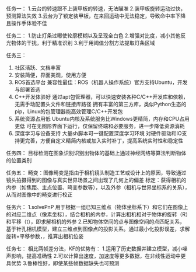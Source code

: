 任务一：
1.云台的转速跟不上装甲板的转速，无法瞄准
2.装甲板旋转运动过快，预测算法失效
3.云台为了锁定装甲板，在来回运动中无法稳定，导致命中率下降且操作手体验不佳

任务二：
1.防止灯条过曝使轮廓模糊以及呈现全白色
2.增强对比度，减小其他反光物体的干扰，利于精准识别
3.利于用阈值分割方法提取灯条区域

任务三：
1. 社区活跃、文档丰富
2. 安装简便，界面美观，使用方便
3. ROS首选平台
兼容性最佳：ROS（机器人操作系统）官方支持Ubuntu，开发与部署首选
4. C++开发体验好
通过apt包管理器，可以快速安装各种C/C++开发库和依赖，无需手动配置头文件和链接库路径
拥有丰富的第三方库，类似Python生态的pip，Linux的包管理器能高效管理C/C++开发包
5. 系统资源占用低
Ubuntu内核及系统服务比Windows更精简，内存和CPU占用更低
可在无图形界面下运行，仅保留终端和必要服务，进一步降低资源消耗
6. 深度学习与设备支持
大量sh脚本可一键配置深度学习环境
对硬件驱动和IO支持更完善，方便自定义精简内核或加入实时补丁，提高系统实时性和稳定性

任务四：
目标检测在图象识别识别出物体的基础上通过神经网络等算法判断物体的位置类别

任务五：
畸变：图像畸变是指由于相机镜头制造工艺或设计上的原因，导致通过镜头拍摄得到的图像与真实世界场景之间出现了几何上的偏差
标定：获得相机的内参（如焦距、主点位置、畸变参数等），以及外参（相机与世界坐标系的关系），从而对图像中的畸变进行校正

任务六：
1.solvePnP 用于根据一组已知三维点（物体坐标系下）和它们在图像上的对应二维点（像素坐标），结合相机的内参，计算出相机相对于物体的旋转（R）和平移（t），即求解相机的外参
2.已知物体空间的点与图像空间的点匹配关系，基于针孔相机模型，建立三维点到图像点的投影关系。通过最小化投影误差，求解旋转+平移参数，，推算出相机位姿

任务七：
相比两帧差分法，KF的优势有：
1.运用了历史数据并建立模型，减小噪声影响，提高准确性
2.可以计算出速度，加速度等更多数据，在非线性运动中更具优势
3.鲁棒性好，即使某些帧数据缺失也可预测

